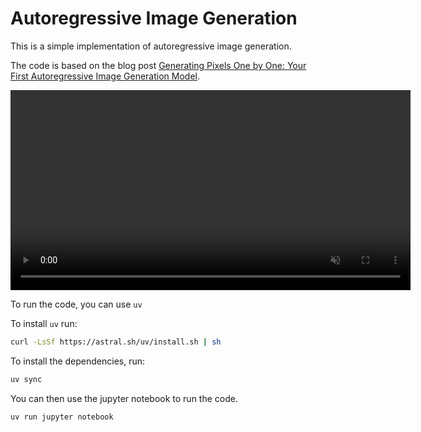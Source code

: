# Autoregressive Image Generation

This is a simple implementation of autoregressive image generation.

The code is based on the blog post [Generating Pixels One by One: Your First Autoregressive Image Generation Model](https://tunahansalih.github.io/posts/autoregressive-image-generation-part-1/).

<video alt="test" muted autoplay loop height="320">
    <source src="autoregressive_mlp.mov" type="video/mp4">
</video>

To run the code, you can use `uv`

To install `uv` run:

```bash
curl -LsSf https://astral.sh/uv/install.sh | sh
```

To install the dependencies, run:

```bash
uv sync
```

You can then use the jupyter notebook to run the code.

```bash
uv run jupyter notebook
```
